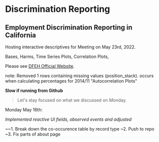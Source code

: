 # Discrimination Reporting
## Employment Discrimination Reporting in California

Hosting interactive descriptives for Meeting on May 23rd, 2022.

Bases,
Harms,
Time Series Plots,
Correlation Plots,

Please see [DFEH Official Website](https://www.dfeh.ca.gov).



note: Removed 1 rows containing missing values (position_stack). occurs when calculating percentages for 2014/11
"Autocorrelation Plots"

**Slow if running from Github**
> Let's stay focused on what we discussed on Monday.




Monday May 16th:

*Implemented reactive UI fields, observed events and adjusted*

~~1. Break down the co-occurence table by record type
~2. Push to repo
~3. Fix parts of about page








